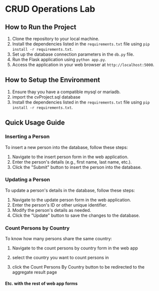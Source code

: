 # CRUD Operations Lab

## How to Run the Project

1. Clone the repository to your local machine.
2. Install the dependencies listed in the `requirements.txt` file using `pip install -r requirements.txt`.
3. Set up the database connection parameters in the `db.py` file.
4. Run the Flask application using `python app.py`.
5. Access the application in your web browser at `http://localhost:5000`.

## How to Setup the Environment

1. Ensure thay you have a compatible mysql or mariadb.
2. import the cvProject.sql database
3. Install the dependencies listed in the `requirements.txt` file using `pip install -r requirements.txt`.

## Quick Usage Guide

### Inserting a Person

To insert a new person into the database, follow these steps:

1. Navigate to the insert person form in the web application.
2. Enter the person's details (e.g., first name, last name, etc.).
3. Click the "Submit" button to insert the person into the database.


### Updating a Person

To update a person's details in the database, follow these steps:

1. Navigate to the update person form in the web application.
2. Enter the person's ID or other unique identifier.
3. Modify the person's details as needed.
4. Click the "Update" button to save the changes to the database.


### Count Persons by Country

To know how many persons share the same country:

1. Navigate to the count persons by country form in the web app 

2. select the country you want to count persons in

3. click the Count Persons By Country button to be redirected to the aggregate result page

#### Etc. with the rest of web app forms

